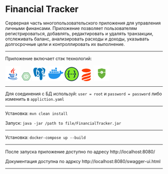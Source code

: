 # Financial Tracker

Серверная часть многопользовательского приложения для управления личными финансами. 
Приложение позволяет пользователям регистрироваться, добавлять, редактировать и удалять транзакции, 
отслеживать баланс, анализировать расходы и доходы, указывать долгосрочные цели и контроллировать их выполнение. 
___

Приложение включает стэк технологий:

![](img/java.png)
![](img/spring-boot.png) 
![](img/postgresql.png)
![](img/docker.png)
<img src="img/Swagger.png" width="9%" height="10%"> 
<img src="img/Liquibase.png" width="8%" height="8%">
<img src="img/spring-security.png" width="10%" height="8%">
___

Для соединения с БД используй: `user = root` и `password = password` либо изменить в `appliction.yaml`
___
Установка: `mvn clean install`

Запуск: `java -jar /path to file/FinancialTracker.jar`
___

Установка: `docker-compose up --build`
___

После запуска приложение доступно по адресу http://localhost:8080/ 

Документация доступна по адрксу http://localhost:8080/swagger-ui.html
___